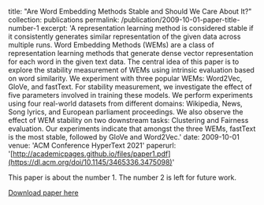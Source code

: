 
title: "Are Word Embedding Methods Stable and Should We Care About It?"
collection: publications
permalink: /publication/2009-10-01-paper-title-number-1
excerpt: 'A representation learning method is considered stable if it consistently generates similar representation of the given data across multiple runs. Word Embedding Methods (WEMs) are a class of representation learning methods that generate dense vector representation for each word in the given text data. The central idea of this paper is to explore the stability measurement of WEMs using intrinsic evaluation based on word similarity. We experiment with three popular WEMs: Word2Vec, GloVe, and fastText. For stability measurement, we investigate the effect of five parameters involved in training these models. We perform experiments using four real-world datasets from different domains: Wikipedia, News, Song lyrics, and European parliament proceedings. We also observe the effect of WEM stability on two downstream tasks: Clustering and Fairness evaluation. Our experiments indicate that amongst the three WEMs, fastText is the most stable, followed by GloVe and Word2Vec.'
date: 2009-10-01
venue: 'ACM Conference HyperText 2021'
paperurl: '[http://academicpages.github.io/files/paper1.pdf](https://dl.acm.org/doi/10.1145/3465336.3475098)'
<!-- citation: 'Angana Borah, Manash Pratim Barman, Amit C Awekar. (2021). &quot;Paper Title Number 1.&quot; <i>ACM Conference HyperText 2021</i>. 1(1).' -->

This paper is about the number 1. The number 2 is left for future work.

[Download paper here](https://dl.acm.org/doi/10.1145/3465336.3475098)

<!-- Recommended citation: Your Name, You. (2009). "Paper Title Number 1." <i>Journal 1</i>. 1(1). -->
